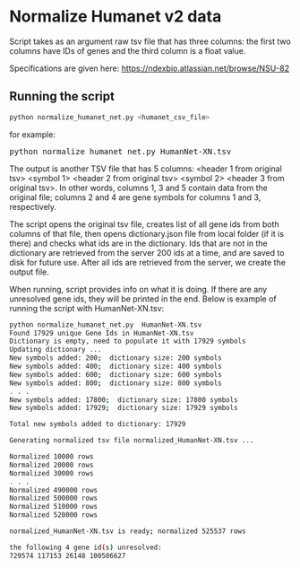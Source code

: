 # Normalize Humanet v2 data

Script takes as an argument raw tsv file that has three columns: the first two columns have IDs of genes and the third column 
is a float value.

Specifications are given here: https://ndexbio.atlassian.net/browse/NSU-82

## Running the script

```sh
python normalize_humanet_net.py <humanet_csv_file>
```


for example:

<pre>python normalize_humanet_net.py HumanNet-XN.tsv</pre>

The output is another TSV file that has 5 columns: <header 1 from original tsv> <symbol 1> <header 2 from original tsv> <symbol 2> <header 3 from original tsv>. In other words, columns 1, 3 and 5 contain data from the original file; columns 2 and 4 are gene symbols for columns 1 and 3, respectively.

The script opens the original tsv file, creates list of all gene ids from both columns of that file, then opens dictionary.json file from local folder (if it is there) and checks what ids are in the dictionary.  Ids that are not in the dictionary are retrieved from the server 200 ids at a time, and are saved to disk for future use. 
After all ids are retrieved from the server, we create the output file.

When running, script provides info on what it is doing.  If there are any unresolved gene ids, they will be printed in the end.  Below is example of running the script with HumanNet-XN.tsv:
```sh
python normalize_humanet_net.py  HumanNet-XN.tsv 
Found 17929 unique Gene Ids in HumanNet-XN.tsv
Dictionary is empty, need to populate it with 17929 symbols
Updating dictionary ...
New symbols added: 200;  dictionary size: 200 symbols
New symbols added: 400;  dictionary size: 400 symbols
New symbols added: 600;  dictionary size: 600 symbols
New symbols added: 800;  dictionary size: 800 symbols
. . . 
New symbols added: 17800;  dictionary size: 17800 symbols
New symbols added: 17929;  dictionary size: 17929 symbols

Total new symbols added to dictionary: 17929

Generating normalized tsv file normalized_HumanNet-XN.tsv ...

Normalized 10000 rows
Normalized 20000 rows
Normalized 30000 rows
. . .
Normalized 490000 rows
Normalized 500000 rows
Normalized 510000 rows
Normalized 520000 rows

normalized_HumanNet-XN.tsv is ready; normalized 525537 rows

the following 4 gene id(s) unresolved: 
729574 117153 26148 100506627
```
